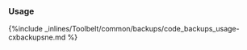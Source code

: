 <!-- post: -->


### Usage



{%include _inlines/Toolbelt/common/backups/code_backups_usage-cxbackupsne.md %}




